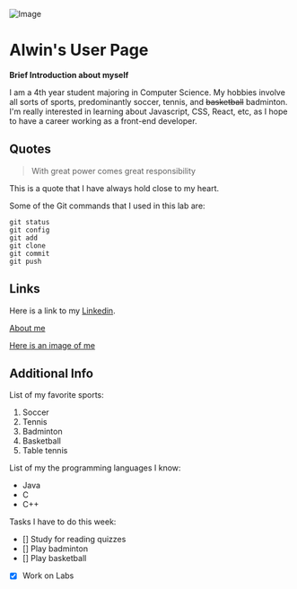 ![Image](https://i.insider.com/5fd38780e00bce00188bac03?width=900&format=jpeg&auto=webp)

# Alwin's User Page
**Brief Introduction about myself**

I am a 4th year student majoring in Computer Science. My hobbies involve all sorts of sports, predominantly soccer, tennis, and ~~basketball~~ badminton. I'm really interested in learning about Javascript, CSS, React, etc, as I hope to have a career working as a front-end developer.

## Quotes
>With great power comes great responsibility

This is a quote that I have always hold close to my heart.

Some of the Git commands that I used in this lab are:
```
git status
git config
git add
git clone
git commit
git push
```
## Links
Here is a link to my [Linkedin](https://linkedin.com/in/alwin-low-76679b226).

[About me](https://astralwin.github.io/Week-0-1-Lab/#quotes)

[Here is an image of me](/Alwin.jpg)

## Additional Info
List of my favorite sports:
1. Soccer
2. Tennis
3. Badminton
4. Basketball
5. Table tennis

List of my the programming languages I know:
- Java
- C
- C++

Tasks I have to do this week:
- [] Study for reading quizzes
- [] Play badminton
- [] Play basketball
- [x] Work on Labs